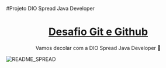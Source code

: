 #Projeto DIO Spread Java Developer

<h1 align="center">
    <a href="https://pt-br.reactjs.org/">Desafio Git e Github</a>
</h1>
<p align="center">Vamos decolar com a DIO Spread Java Developer 🚀 </p>



![README_SPREAD](C:\Fontes\FP\README_SPREAD.png)

```html

```